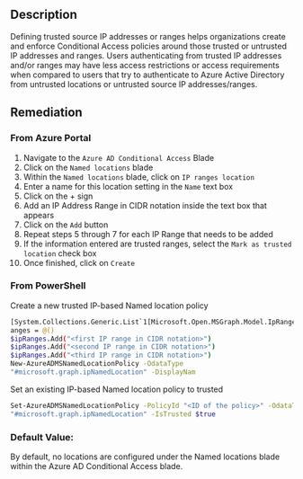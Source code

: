 ## Description

Defining trusted source IP addresses or ranges helps organizations create and enforce Conditional Access policies around those trusted or untrusted IP addresses and ranges. Users authenticating from trusted IP addresses and/or ranges may have less access restrictions or access requirements when compared to users that try to authenticate to Azure Active Directory from untrusted locations or untrusted source IP
addresses/ranges.

## Remediation

### From Azure Portal

  1. Navigate to the `Azure AD Conditional Access` Blade
  2. Click on the `Named locations` blade
  3. Within the `Named locations` blade, click on `IP ranges location`
  4. Enter a name for this location setting in the `Name` text box
  5. Click on the + sign
  6. Add an IP Address Range in CIDR notation inside the text box that appears
  7. Click on the `Add` button
  8. Repeat steps 5 through 7 for each IP Range that needs to be added
  9. If the information entered are trusted ranges, select the `Mark as trusted location` check box
 10. Once finished, click on `Create`

### From PowerShell

Create a new trusted IP-based Named location policy

```bash
[System.Collections.Generic.List`1[Microsoft.Open.MSGraph.Model.IpRange]]$ipR
anges = @()
$ipRanges.Add("<first IP range in CIDR notation>")
$ipRanges.Add("<second IP range in CIDR notation>")
$ipRanges.Add("<third IP range in CIDR notation>")
New-AzureADMSNamedLocationPolicy -OdataType
"#microsoft.graph.ipNamedLocation" -DisplayNam
```

Set an existing IP-based Named location policy to trusted

```bash
Set-AzureADMSNamedLocationPolicy -PolicyId "<ID of the policy>" -OdataType
"#microsoft.graph.ipNamedLocation" -IsTrusted $true
```

### Default Value:

By default, no locations are configured under the Named locations blade within the Azure AD Conditional Access blade.